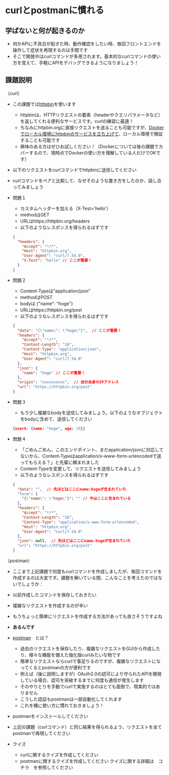 # curlとpostmanに慣れる

## 学ばないと何が起きるのか

* 何かAPIに不具合が起きた時、動作確認をしたい時、毎回フロントエンドを操作して症状を再現するのは手間です  
* そこで開発中はcurlコマンドが多用されます。基本的なcurlコマンドの使い方を覚えて、手軽にAPIをデバッグできるようになりましょう！

## 課題説明

（curl）

* この課題では[httpbin](https://httpbin.org/#/HTTP_Methods)を使います
  * httpbinは、HTTPリクエストの要素（headerやクエリパラメータなど）を返してくれる便利なサービスです。curlの練習に最適！
  * ちなみにhttpbin.orgに直接リクエストを送ることも可能ですが、[Dockerでローカル環境にhttpbinのサービスを立ち上げて](https://hub.docker.com/r/kennethreitz/httpbin/)、ローカル環境で検証することも可能です
  * 興味のある方はぜひお試しください！（Dockerについては後の課題でカバーするので、現時点でDockerの使い方を理解している人だけでOKです）


* 以下のリクエストをcurlコマンドでhttpbinに送信してください
* curlコマンドをペアと比較して、なぜそのような書き方をしたのか、話し合ってみましょう
* 問題１
  * カスタムヘッダーを加える（X-Test='hello'）
  * methodはGET
  * URLはhttps://httpbin.org/headers
  * 以下のようなレスポンスを得られるはずです
  ```json
  {
    "headers": {
      "Accept": "*/*", 
      "Host": "httpbin.org", 
      "User-Agent": "curl/7.54.0", 
      "X-Test": "hello" // ここが重要！
    }
  }
  ```
* 問題２
  * Content-Typeは"application/json"
  * methodはPOST
  * bodyは {"name": "hoge"}
  * URLはhttps://httpbin.org/post
  * 以下のようなレスポンスを得られるはずです
  ```json
  {
    "data": "{\"name\": \"hoge\"}",  // ここが重要！
    "headers": {
      "Accept": "*/*", 
      "Content-Length": "16", 
      "Content-Type": "application/json", 
      "Host": "httpbin.org", 
      "User-Agent": "curl/7.54.0"
    }, 
    "json": {
      "name": "hoge" // ここが重要！
    }, 
    "origin": "xxxxxxxxxx",  // 自分自身のIPアドレス
    "url": "https://httpbin.org/post"
  }
  ```
* 問題３
  * もう少し複雑なbodyを送信してみましょう。以下のようなオブジェクトをbodyに含めて、送信してください
  ```json
  {userA: {name: "hoge", age: 29}}
  ```
* 問題４
  * 「ごめんごめん、このエンドポイント、まだapplication/jsonに対応してないから、Content-Typeはapplication/x-www-form-urlencodedで送ってもらえる？」と先輩に頼まれました
  * Content-Typeを変更して、リクエストを送信してみましょう
  * 以下のようなレスポンスを得られるはずです
  ```json
  {
    "data": "",  // 先ほどはここにname:hogeが含まれていた
    "form": {
      "{\"name\": \"hoge\"}": "" // 今はここに含まれている
    }, 
    "headers": {
      "Accept": "*/*", 
      "Content-Length": "16", 
      "Content-Type": "application/x-www-form-urlencoded", 
      "Host": "httpbin.org", 
      "User-Agent": "curl/7.54.0"
    }, 
    "json": null,  // 先ほどはここにname:hogeが含まれていた
    "url": "https://httpbin.org/post"
  }
  ```
（postman）

* ここまで上記課題で何度もcurlコマンドを作成しましたが、毎回コマンドを作成するのは大変です。課題を解いている間、こんなことを考えたのではないでしょうか：
* 以前作成したコマンドを保存しておきたい
* 複雑なリクエストを作成するのが辛い
* もうちょっと簡単にリクエストを作成する方法があっても良さそうですよね
* **あるんです**


* [postman](https://www.postman.com/)　とは？
  * 過去のリクエストを保存したり、複雑なリクエストをGUIから作成したり、様々な機能を備えた強化版curlみたいな物です
  * 簡単なリクエストならcurlで事足りるのですが、複雑なリクエストになってくるとpostmanの方が便利です
  * 例えば（後に説明しますが）OAuth2.0の認可により守られたAPIを開発している場合、認可を突破するまでに何度も通信が発生します
  * そのやりとりを手動でcurlで実施するのはとても面倒で、現実的ではありません
  * こうした認証もpostmanは一部自動化してくれます
  * これを機に使い方に慣れておきましょう！

* postmanをインストールしてください
* 上記の課題（curlコマンド）と同じ結果を得られるよう、リクエストを全てpostmanで再現してください

* クイズ
  * curlに関するクイズを作成してください
  * postmanに関するクイズを作成してください
  クイズに関する詳細は　コチラ　を参照してください